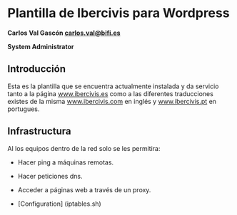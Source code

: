 # Plantilla de Ibercivis para Wordpress

**Carlos Val Gascón carlos.val@bifi.es**

**System Administrator**

## Introducción
Esta es la plantilla que se encuentra actualmente instalada y da servicio tanto
a la página www.ibercivis.es como a las diferentes traducciones existes de la 
misma www.ibercivis.com en inglés y www.ibercivis.pt en portugues.

## Infrastructura

Al los equipos dentro de la red solo se les permitira:
 - Hacer ping a máquinas remotas.
 - Hacer peticiones dns.
 - Acceder a páginas web a través de un proxy.

 - [Configuration] (iptables.sh)

    